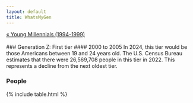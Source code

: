```yaml
---
layout: default
title: WhatsMyGen
---
```

<div style="overflow: hidden"><a href="/WhatsMyGen/generations/millennial-young.html" class="previous" style="float: left !important">&laquo; Young Millennials (1994-1999)</a></div>
<br>
### Generation Z: First tier
#### 2000 to 2005
In 2024, this tier would be those Americans between 19 and 24 years old.
The U.S. Census Bureau estimates that there were 26,569,708 people in this tier in 2022. This represents a decline from the next oldest tier.

### People

{% include table.html %}

